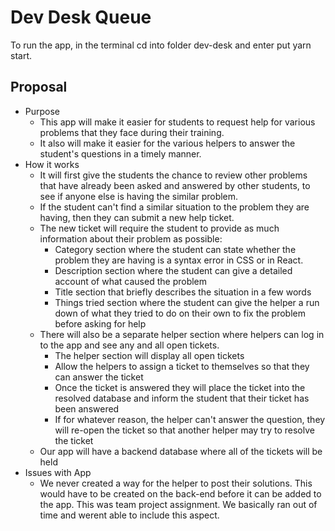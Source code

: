 # Dev Desk Queue

To run the app, in the terminal cd into folder dev-desk and enter put yarn start.

## **Proposal**
- Purpose
    - This app will make it easier for students to request help for various problems that they face during their training.
    - It also will make it easier for the various helpers to answer the student's questions in a timely manner.
- How it works
    - It will first give the students the chance to review other problems that have already been asked and answered by other students, to see if anyone else is having the similar problem.
    - If the student can't find a similar situation to the problem they are having, then they can submit a new help ticket.
    - The new ticket will require the student to provide as much information about their problem as possible:
        - Category section where the student can state whether the problem they are having is a syntax error in CSS or in React.
        - Description section where the student can give a detailed account of what caused the problem
        - Title section that briefly describes the situation in a few words
        - Things tried section where the student can give the helper a run down of what they tried to do on their own to fix the problem before asking for help
    - There will also be a separate helper section where helpers can log in to the app and see any and all open tickets.
        - The helper section will display all open tickets
        - Allow the helpers to assign a ticket to themselves so that they can answer the ticket
        - Once the ticket is answered they will place the ticket into the resolved database and inform the student that their ticket has been answered
        - If for whatever reason, the helper can't answer the question, they will re-open the ticket so that another helper may try to resolve the ticket
    - Our app will have a backend database where all of the tickets will be held
- Issues with App
    - We never created a way for the helper to post their solutions. This would have to be created on the back-end before it can be added to the app. This was team project assignment. We basically ran out of time and werent able to include this aspect.